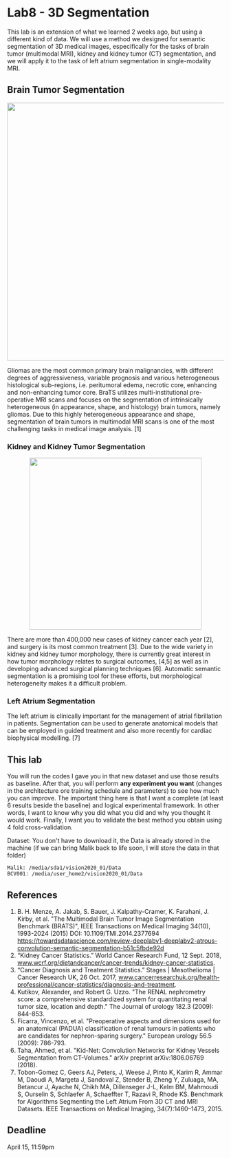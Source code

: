 # Lab8 - 3D Segmentation
This lab is an extension of what we learned 2 weeks ago, but using a different kind of data. We will use a method we designed for semantic segmentation of 3D medical images, especifically for the tasks of brain tumor (multimodal MRI), kidney and kidney tumor (CT) segmentation, and we will apply it to the task of left atrium segmentation in single-modality MRI.

## Brain Tumor Segmentation
<p align="center"><img src="https://sites.google.com/site/braintumorsegmentation/_/rsrc/1431350972218/home/brats_data.png" width="600"/></p>

Gliomas are the most common primary brain malignancies, with different degrees of aggressiveness, variable prognosis and various heterogeneous histological sub-regions, i.e. peritumoral edema, necrotic core, enhancing and non-enhancing tumor core. BraTS utilizes multi-institutional pre-operative MRI scans and focuses on the segmentation of intrinsically heterogeneous (in appearance, shape, and histology) brain tumors, namely gliomas. Due to this highly heterogeneous appearance and shape, segmentation of brain tumors in multimodal MRI scans is one of the most challenging tasks in medical image analysis. [1]

### Kidney and Kidney Tumor Segmentation
<p align="center"><img src="https://wiki.cancerimagingarchive.net/download/attachments/61081171/c4kc-kits.png" width="400"/></p>

There are more than 400,000 new cases of kidney cancer each year [2], and surgery is its most common treatment [3]. Due to the wide variety in kidney and kidney tumor morphology, there is currently great interest in how tumor morphology relates to surgical outcomes, [4,5] as well as in developing advanced surgical planning techniques [6]. Automatic semantic segmentation is a promising tool for these efforts, but morphological heterogeneity makes it a difficult problem.

### Left Atrium Segmentation

The left atrium is clinically important for the management of atrial fibrillation in patients. Segmentation can be used to generate anatomical models that can be employed in guided treatment and also more recently for cardiac biophysical modelling. [7]

## This lab
You will run the codes I gave you in that new dataset and use those results as baseline. After that, you will perform **any experiment you want** (changes in the architecture ore training schedule and parameters) to see how much you can improve. The important thing here is that I want a complete (at least 6 results beside the baseline) and logical experimental framework. In other words, I want to know why you did what you did and why you thought it would work. Finally, I want you to validate the best method you obtain using 4 fold cross-validation.

Dataset:
You don't have to download it, the Data is already stored in the machine (if we can bring Malik back to life soon, I will store the data in that folder)
```
Malik: /media/sda1/vision2020_01/Data
BCV001: /media/user_home2/vision2020_01/Data
```

## References
1. B. H. Menze, A. Jakab, S. Bauer, J. Kalpathy-Cramer, K. Farahani, J. Kirby, et al. "The Multimodal Brain Tumor Image Segmentation Benchmark (BRATS)", IEEE Transactions on Medical Imaging 34(10), 1993-2024 (2015) DOI: 10.1109/TMI.2014.2377694
https://towardsdatascience.com/review-deeplabv1-deeplabv2-atrous-convolution-semantic-segmentation-b51c5fbde92d
2. “Kidney Cancer Statistics.” World Cancer Research Fund, 12 Sept. 2018, www.wcrf.org/dietandcancer/cancer-trends/kidney-cancer-statistics.
3. “Cancer Diagnosis and Treatment Statistics.” Stages | Mesothelioma | Cancer Research UK, 26 Oct. 2017, www.cancerresearchuk.org/health-professional/cancer-statistics/diagnosis-and-treatment.
4. Kutikov, Alexander, and Robert G. Uzzo. "The RENAL nephrometry score: a comprehensive standardized system for quantitating renal tumor size, location and depth." The Journal of urology 182.3 (2009): 844-853.
5. Ficarra, Vincenzo, et al. "Preoperative aspects and dimensions used for an anatomical (PADUA) classification of renal tumours in patients who are candidates for nephron-sparing surgery." European urology 56.5 (2009): 786-793.
6. Taha, Ahmed, et al. "Kid-Net: Convolution Networks for Kidney Vessels Segmentation from CT-Volumes." arXiv preprint arXiv:1806.06769 (2018).
7. Tobon-Gomez C, Geers AJ, Peters, J, Weese J, Pinto K, Karim R, Ammar M, Daoudi A, Margeta J, Sandoval Z, Stender B, Zheng Y, Zuluaga, MA, Betancur J, Ayache N, Chikh MA, Dillenseger J-L, Kelm BM, Mahmoudi S, Ourselin S, Schlaefer A, Schaeffter T, Razavi R, Rhode KS. Benchmark for Algorithms Segmenting the Left Atrium From 3D CT and MRI Datasets. IEEE Transactions on Medical Imaging, 34(7):1460–1473, 2015.

## Deadline
April 15, 11:59pm
